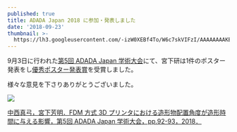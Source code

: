 ```yaml
---
published: true
title: ADADA Japan 2018 に参加・発表しました
date: '2018-09-23'
thumbnail: >-
  https://lh3.googleusercontent.com/-izW0XEBf4To/W6c7skVIFzI/AAAAAAAAKEI/8qKzxn-e12oT_DhUGDzgq6nm8Mfm5aWIwCE0YBhgL/IMG_20180903_114929.jpg
---
```

9月3日に行われた[第5回 ADADA Japan 学術大会](http://adada.info/japan5th/)にて、宮下研は1件のポスター発表をし[優秀ポスター発表賞](https://www.meiji.ac.jp/ims/news/2018/6t5h7p00000suacc.html)を受賞しました。

様々な意見を下さりありがとうございました。

![](https://lh3.googleusercontent.com/-_M4IDlLYlfQ/W6c9s3JX6FI/AAAAAAAAKEg/X07Kf0C9emULC2LMqEZwF-WB9LL0XNaHACE0YBhgL/IMG_20180903_123458.jpg)



[中西真弓，宮下芳明．FDM 方式 3D プリンタにおける造形物配置角度が造形時間に与える影響，第5回 ADADA Japan 学術大会，pp.92-93，2018．](https://research.miyashita.com/papers/D199)
